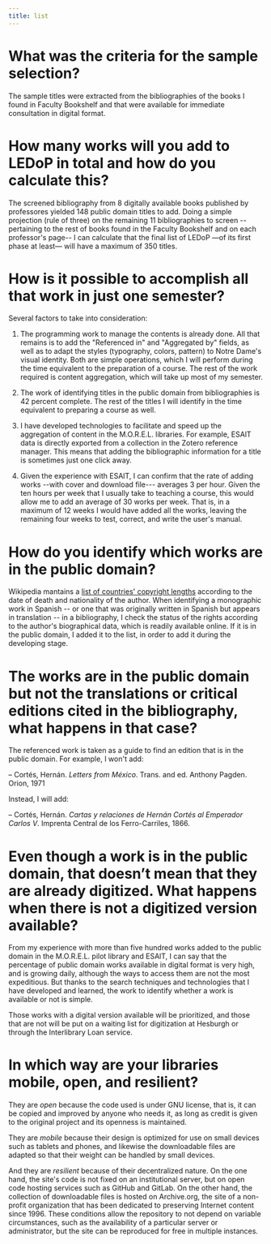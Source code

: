 ```yaml
---
title: list
---
```

# What was the criteria for the sample selection?

The sample titles were extracted from the bibliographies of the books I found in Faculty Bookshelf and that were available for immediate consultation in digital format.

# How many works will you add to LEDoP in total and how do you calculate this?

The screened bibliography from 8 digitally available books published by professores yielded 148 public domain titles to add. Doing a simple projection (rule of three) on the remaining 11 bibliographies to screen --pertaining to the rest of books found in the Faculty Bookshelf and on each professor's page-- I can calculate that the final list of LEDoP —of its first phase at least— will have a maximum of 350 titles.

# How is it possible to accomplish all that work in just one semester?

Several factors to take into consideration:

1) The programming work to manage the contents is already done. All that remains is to add the "Referenced in" and "Aggregated by" fields, as well as to adapt the styles (typography, colors, pattern) to Notre Dame's visual identity. Both are simple operations, which I will perform during the time equivalent to the preparation of a course. The rest of the work required is content aggregation, which will take up most of my semester.

2) The work of identifying titles in the public domain from bibliographies is 42 percent complete. The rest of the titles I will identify in the time equivalent to preparing a course as well.

3) I have developed technologies to facilitate and speed up the aggregation of content in the M.O.R.E.L. libraries. For example, ESAlT data is directly exported from a collection in the Zotero reference manager. This means that adding the bibliographic information for a title is sometimes just one click away.

4) Given the experience with ESAlT, I can confirm that the rate of adding works --with cover and download file--- averages 3 per hour. Given the ten hours per week that I usually take to teaching a course, this would allow me to add an average of 30 works per week. That is, in a maximum of 12 weeks I would have added all the works, leaving the remaining four weeks to test, correct, and write the user's manual.

# How do you identify which works are in the public domain?

Wikipedia mantains a [list of countries' copyright lengths](https://en.wikipedia.org/wiki/List_of_countries%27_copyright_lengths) according to the date of death and nationality of the author. When identifying a monographic work in Spanish -- or one that was originally written in Spanish but appears in translation -- in a bibliography, I check the status of the rights according to the author's biographical data, which is readily available online. If it is in the public domain, I added it to the list, in order to add it during the developing stage.

# The works are in the public domain but not the translations or critical editions cited in the bibliography, what happens in that case?

The referenced work is taken as a guide to find an edition that is in the public domain. For example, I won't add:

–	Cortés, Hernán. _Letters from México_. Trans. and ed. Anthony Pagden. Orion, 1971 

Instead, I will add:

–	Cortés, Hernán. _Cartas y relaciones de Hernán Cortés al Emperador Carlos V_. Imprenta Central de los Ferro-Carriles, 1866.

# Even though a work is in the public domain, that doesn’t mean that they are already digitized. What happens when there is not a digitized version available?

From my experience with more than five hundred works added to the public domain in the M.O.R.E.L. pilot library and ESAlT, I can say that the percentage of public domain works available in digital format is very high, and is growing daily, although the ways to access them are not the most expeditious. But thanks to the search techniques and technologies that I have developed and learned, the work to identify whether a work is available or not is simple. 

Those works with a digital version available will be prioritized, and those that are not will be put on a waiting list for digitization at Hesburgh or through the Interlibrary Loan service.

# In which way are your libraries mobile, open, and resilient?

They are *open* because the code used is under GNU license, that is, it can be copied and improved by anyone who needs it, as long as credit is given to the original project and its openness is maintained. 

They are *mobile* because their design is optimized for use on small devices such as tablets and phones, and likewise the downloadable files are adapted so that their weight can be handled by small devices. 

And they are *resilient* because of their decentralized nature. On the one hand, the site's code is not fixed on an institutional server, but on open code hosting services such as GitHub and GitLab. On the other hand, the collection of downloadable files is hosted on Archive.org, the site of a non-profit organization that has been dedicated to preserving Internet content since 1996. These conditions allow the repository to not depend on variable circumstances, such as the availability of a particular server or administrator, but the site can be reproduced for free in multiple instances.

